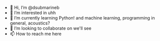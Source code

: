 - 👋 Hi, I’m @dsubmarineb
- 👀 I’m interested in uhh
- 🌱 I’m currently learning Python! and machine learning, programming in general, acoustics?
- 💞️ I’m looking to collaborate on we'll see
- 📫 How to reach me here

<!---
dsubmarineb/dsubmarineb is a ✨ special ✨ repository because its `README.md` (this file) appears on your GitHub profile.
You can click the Preview link to take a look at your changes.
--->
